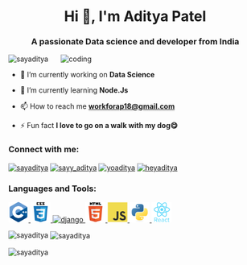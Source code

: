 <h1 align="center">Hi 👋, I'm Aditya Patel</h1>
<h3 align="center">A passionate Data science and developer from India</h3>
<img align= "right" alt= "coding" width = "400" src = "https://user-images.githubusercontent.com/55389276/140866485-8fb1c876-9a8f-4d6a-98dc-08c4981eaf70.gif">

<p align="left"> <img src="https://komarev.com/ghpvc/?username=sayaditya&label=Profile%20views&color=0e75b6&style=flat" alt="sayaditya" /> </p>

- 🔭 I’m currently working on **Data Science**

- 🌱 I’m currently learning **Node.Js**

- 📫 How to reach me **workforap18@gmail.com**

- ⚡ Fun fact **I love to go on a walk with my dog😋**

<h3 align="left">Connect with me:</h3>
<p align="left">
<a href="https://linkedin.com/in/sayaditya" target="blank"><img align="center" src="https://raw.githubusercontent.com/rahuldkjain/github-profile-readme-generator/master/src/images/icons/Social/linked-in-alt.svg" alt="sayaditya" height="30" width="40" /></a>
<a href="https://instagram.com/sayy_aditya" target="blank"><img align="center" src="https://raw.githubusercontent.com/rahuldkjain/github-profile-readme-generator/master/src/images/icons/Social/instagram.svg" alt="sayy_aditya" height="30" width="40" /></a>
<a href="https://www.youtube.com/c/yoaditya" target="blank"><img align="center" src="https://raw.githubusercontent.com/rahuldkjain/github-profile-readme-generator/master/src/images/icons/Social/youtube.svg" alt="yoaditya" height="30" width="40" /></a>
<a href="https://www.codechef.com/users/heyaditya" target="blank"><img align="center" src="https://cdn.jsdelivr.net/npm/simple-icons@3.1.0/icons/codechef.svg" alt="heyaditya" height="30" width="40" /></a>
</p>

<h3 align="left">Languages and Tools:</h3>
<p align="left"> <a href="https://www.w3schools.com/cpp/" target="_blank" rel="noreferrer"> <img src="https://raw.githubusercontent.com/devicons/devicon/master/icons/cplusplus/cplusplus-original.svg" alt="cplusplus" width="40" height="40"/> </a> <a href="https://www.w3schools.com/css/" target="_blank" rel="noreferrer"> <img src="https://raw.githubusercontent.com/devicons/devicon/master/icons/css3/css3-original-wordmark.svg" alt="css3" width="40" height="40"/> </a> <a href="https://www.djangoproject.com/" target="_blank" rel="noreferrer"> <img src="https://cdn.worldvectorlogo.com/logos/django.svg" alt="django" width="40" height="40"/> </a> <a href="https://www.w3.org/html/" target="_blank" rel="noreferrer"> <img src="https://raw.githubusercontent.com/devicons/devicon/master/icons/html5/html5-original-wordmark.svg" alt="html5" width="40" height="40"/> </a> <a href="https://developer.mozilla.org/en-US/docs/Web/JavaScript" target="_blank" rel="noreferrer"> <img src="https://raw.githubusercontent.com/devicons/devicon/master/icons/javascript/javascript-original.svg" alt="javascript" width="40" height="40"/> </a> <a href="https://www.python.org" target="_blank" rel="noreferrer"> <img src="https://raw.githubusercontent.com/devicons/devicon/master/icons/python/python-original.svg" alt="python" width="40" height="40"/> </a> <a href="https://reactjs.org/" target="_blank" rel="noreferrer"> <img src="https://raw.githubusercontent.com/devicons/devicon/master/icons/react/react-original-wordmark.svg" alt="react" width="40" height="40"/> </a> </p>

<p><img align="left" src="https://github-readme-stats.vercel.app/api/top-langs?username=sayaditya&show_icons=true&locale=en&layout=compact" alt="sayaditya" /></p>

<p>&nbsp;<img align="center" src="https://github-readme-stats.vercel.app/api?username=sayaditya&show_icons=true&locale=en" alt="sayaditya" /></p>

<p><img align="center" src="https://github-readme-streak-stats.herokuapp.com/?user=sayaditya&" alt="sayaditya" /></p>
